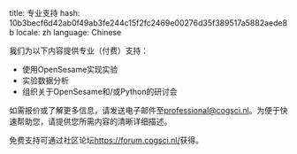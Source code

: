 title: 专业支持
hash: 10b3becf6d42ab0f49ab3fe244c15f2fc2469e00276d35f389517a5882aede8b
locale: zh
language: Chinese

我们为以下内容提供专业（付费）支持：

- 使用OpenSesame实现实验
- 实验数据分析
- 组织关于OpenSesame和/或Python的研讨会

如需报价或了解更多信息，请发送电子邮件至<professional@cogsci.nl>。为便于快速帮助您，请提供您所需内容的清晰详细描述。

免费支持可通过社区论坛<https://forum.cogsci.nl/>获得。